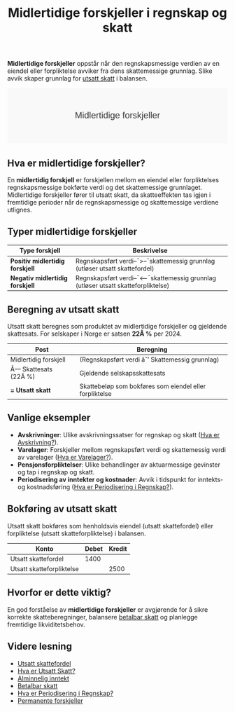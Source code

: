 ﻿---
title: "Midlertidige forskjeller i regnskap og skatt"
seoTitle: "Midlertidige forskjeller i regnskap og skatt"
meta_description: '**Midlertidige forskjeller** oppstår når den regnskapsmessige verdien av en eiendel eller forpliktelse avviker fra dens skattemessige grunnlag. Slike avvik sk...'
slug: midlertidige-forskjeller
type: blog
layout: pages/single
---

**Midlertidige forskjeller** oppstår når den regnskapsmessige verdien av en eiendel eller forpliktelse avviker fra dens skattemessige grunnlag. Slike avvik skaper grunnlag for [utsatt skatt](/blogs/regnskap/hva-er-utsatt-skatt "Hva er Utsatt Skatt? Beregning og Regnskapsføring") i balansen.

![Midlertidige forskjeller](midlertidige-forskjeller-image.svg)

## Hva er midlertidige forskjeller?

En **midlertidig forskjell** er forskjellen mellom en eiendel eller forpliktelses regnskapsmessige bokførte verdi og det skattemessige grunnlaget. Midlertidige forskjeller fører til utsatt skatt, da skatteeffekten tas igjen i fremtidige perioder når de regnskapsmessige og skattemessige verdiene utlignes.

## Typer midlertidige forskjeller

| **Type forskjell**                | **Beskrivelse**                                                                          |
|-----------------------------------|------------------------------------------------------------------------------------------|
| **Positiv midlertidig forskjell** | Regnskapsført verdi–¯>–¯skattemessig grunnlag (utløser utsatt skattefordel)                |
| **Negativ midlertidig forskjell** | Regnskapsført verdi–¯<–¯skattemessig grunnlag (utløser utsatt skatteforpliktelse)           |

## Beregning av utsatt skatt

Utsatt skatt beregnes som produktet av midlertidige forskjeller og gjeldende skattesats. For selskaper i Norge er satsen **22Â %** per 2024.

| **Post**                          | **Beregning**                                                               |
|-----------------------------------|-----------------------------------------------------------------------------|
| Midlertidig forskjell             | (Regnskapsført verdi âˆ’ Skattemessig grunnlag)                               |
| Ã— Skattesats (22Â %)               | Gjeldende selskapsskattesats                                                |
| **= Utsatt skatt**                | Skattebeløp som bokføres som eiendel eller forpliktelse                     |

## Vanlige eksempler

* **Avskrivninger**: Ulike avskrivningssatser for regnskap og skatt ([Hva er Avskrivning?](/blogs/regnskap/hva-er-avskrivning "Hva er Avskrivning? Prinsipper og Eksempler")).
* **Varelager**: Forskjeller mellom regnskapsført verdi og skattemessig verdi av varelager ([Hva er Varelager?](/blogs/regnskap/hva-er-varelager "Hva er Varelager “ Regnskapsføring og Vurdering")).
* **Pensjonsforpliktelser**: Ulike behandlinger av aktuarmessige gevinster og tap i regnskap og skatt.
* **Periodisering av inntekter og kostnader**: Avvik i tidspunkt for inntekts- og kostnadsføring ([Hva er Periodisering i Regnskap?](/blogs/regnskap/hva-er-periodisering "Periodisering i Regnskap - Komplett Guide til Periodiseringsprinsippet")).

## Bokføring av utsatt skatt

Utsatt skatt bokføres som henholdsvis eiendel (utsatt skattefordel) eller forpliktelse (utsatt skatteforpliktelse) i balansen.

| **Konto**                  | **Debet**             | **Kredit**        |
|----------------------------|-----------------------|-------------------|
| Utsatt skattefordel        | 1400                  |                   |
| Utsatt skatteforpliktelse  |                       | 2500              |

## Hvorfor er dette viktig?

En god forståelse av **midlertidige forskjeller** er avgjørende for å sikre korrekte skatteberegninger, balansere [betalbar skatt](/blogs/regnskap/betalbar-skatt "Betalbar skatt “ Komplett guide til beregning og håndtering") og planlegge fremtidige likviditetsbehov.

## Videre lesning

* [Utsatt skattefordel](/blogs/regnskap/utsatt-skattefordel "Utsatt skattefordel “ Guide til beregning og bokføring")
* [Hva er Utsatt Skatt?](/blogs/regnskap/hva-er-utsatt-skatt "Hva er Utsatt Skatt? Beregning og Regnskapsføring")
* [Alminnelig inntekt](/blogs/regnskap/alminnelig-inntekt "Alminnelig inntekt “ Komplett guide til skattemessig resultat og beregning")
* [Betalbar skatt](/blogs/regnskap/betalbar-skatt "Betalbar skatt “ Komplett guide til beregning og håndtering")
* [Hva er Periodisering i Regnskap?](/blogs/regnskap/hva-er-periodisering "Periodisering i Regnskap - Komplett Guide til Periodiseringsprinsippet")
* [Permanente forskjeller](/blogs/regnskap/permanente-forskjeller "Permanente forskjeller i regnskap og skatt")











